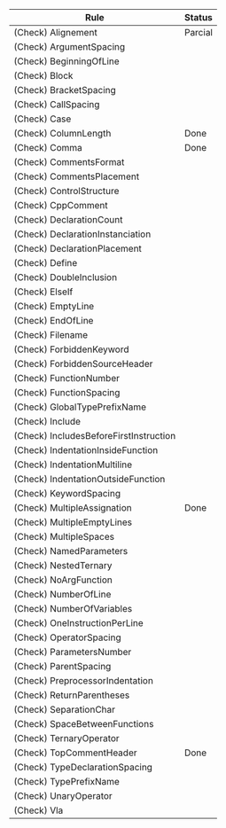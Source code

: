 | Rule                                             | Status             |
| ------------------------------------------------ | ------------------ |
| (Check) Alignement                               | Parcial            |
| (Check) ArgumentSpacing                          |                    |
| (Check) BeginningOfLine                          |                    |
| (Check) Block                                    |                    |
| (Check) BracketSpacing                           |                    |
| (Check) CallSpacing                              |                    |
| (Check) Case                                     |                    |
| (Check) ColumnLength                             | Done               |
| (Check) Comma                                    | Done               |
| (Check) CommentsFormat                           |                    |
| (Check) CommentsPlacement                        |                    |
| (Check) ControlStructure                         |                    |
| (Check) CppComment                               |                    |
| (Check) DeclarationCount                         |                    |
| (Check) DeclarationInstanciation                 |                    |
| (Check) DeclarationPlacement                     |                    |
| (Check) Define                                   |                    |
| (Check) DoubleInclusion                          |                    |
| (Check) ElseIf                                   |                    |
| (Check) EmptyLine                                |                    |
| (Check) EndOfLine                                |                    |
| (Check) Filename                                 |                    |
| (Check) ForbiddenKeyword                         |                    |
| (Check) ForbiddenSourceHeader                    |                    |
| (Check) FunctionNumber                           |                    |
| (Check) FunctionSpacing                          |                    |
| (Check) GlobalTypePrefixName                     |                    |
| (Check) Include                                  |                    |
| (Check) IncludesBeforeFirstInstruction           |                    |
| (Check) IndentationInsideFunction                |                    |
| (Check) IndentationMultiline                     |                    |
| (Check) IndentationOutsideFunction               |                    |
| (Check) KeywordSpacing                           |                    |
| (Check) MultipleAssignation                      | Done               |
| (Check) MultipleEmptyLines                       |                    |
| (Check) MultipleSpaces                           |                    |
| (Check) NamedParameters                          |                    |
| (Check) NestedTernary                            |                    |
| (Check) NoArgFunction                            |                    |
| (Check) NumberOfLine                             |                    |
| (Check) NumberOfVariables                        |                    |
| (Check) OneInstructionPerLine                    |                    |
| (Check) OperatorSpacing                          |                    |
| (Check) ParametersNumber                         |                    |
| (Check) ParentSpacing                            |                    |
| (Check) PreprocessorIndentation                  |                    |
| (Check) ReturnParentheses                        |                    |
| (Check) SeparationChar                           |                    |
| (Check) SpaceBetweenFunctions                    |                    |
| (Check) TernaryOperator                          |                    |
| (Check) TopCommentHeader                         | Done               |
| (Check) TypeDeclarationSpacing                   |                    |
| (Check) TypePrefixName                           |                    |
| (Check) UnaryOperator                            |                    |
| (Check) Vla                                      |                    |